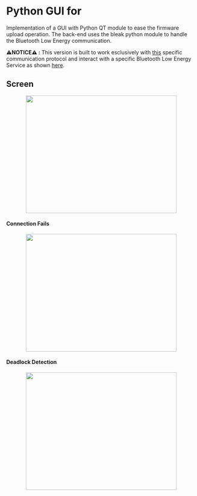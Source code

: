 # Python GUI for
Implementation of a GUI with Python QT module to ease the firmware upload operation. The back-end uses the bleak python module to handle the Bluetooth Low Energy communication.  

    
⚠️**NOTICE⚠️ :**  This version is built to work esclusively with [this](https://github.com/francescoolivieri/BLE-Firmware-Update-STM32G0B1RE/blob/main/README.md#communication-protocol) specific communication protocol and interact with a specific Bluetooth Low Energy Service as shown [here](https://github.com/francescoolivieri/BLE-Firmware-Update-STM32G0B1RE/blob/main/BLE_FW_Update/README.md#fsm-state-setup-ble).

## Screen
<p align="center">
  <img width="400" height="311.79" src="https://github.com/francescoolivieri/BLE-Firmware-Update-STM32G0B1RE/assets/113623927/fec17cf5-0cb7-4c56-a373-e12ecdfeafb2">
</p>

 #### Connection Fails
 <p align="center">
  <img width="400" height="311.79" src="https://github.com/francescoolivieri/BLE-Firmware-Update-STM32G0B1RE/assets/113623927/6d3c4882-00d0-4926-9e48-f1e38125fb60">
 </p> 
 
 #### Deadlock Detection
 <p align="center">
  <img width="400" height="311.79" src="https://github.com/francescoolivieri/BLE-Firmware-Update-STM32G0B1RE/assets/113623927/1cecc9a2-6ae5-4ee9-bd25-c5644d14d6e2">
 </p>
 
